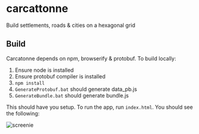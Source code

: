 # carcattonne

Build settlements, roads & cities on a hexagonal grid

## Build

Carcatonne depends on npm, browserify & protobuf. To build locally:

1. Ensure node is installed
2. Ensure protobuf compiler is installed
3. `npm install`
4. `GenerateProtobuf.bat` should generate data_pb.js
5. `GenerateBundle.bat` should generate bundle.js

This should have you setup. To run the app, run `index.html`. You should see the following:

![screenie](https://github.com/geluso/carcatonne/raw/master/doc/images/app-screenshot.png?raw=true "Screenshot")
